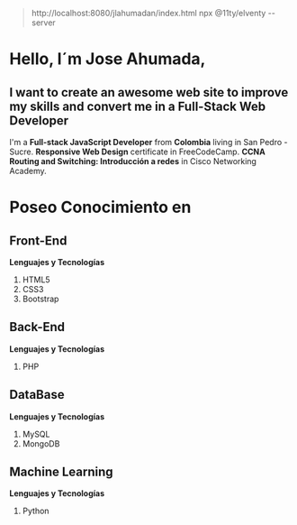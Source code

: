 > http://localhost:8080/jlahumadan/index.html
> npx @11ty/elventy --server
# Hello, I´m Jose Ahumada,
## I want to create an awesome web site to improve my skills and convert me in a Full-Stack Web Developer
I'm a **Full-stack JavaScript Developer** from **Colombia** living in San Pedro - Sucre.
**Responsive Web Design** certificate in FreeCodeCamp.
**CCNA Routing and Switching: Introducción a redes** in Cisco Networking Academy.

# Poseo Conocimiento en
## Front-End 
**Lenguajes y Tecnologías**

1. HTML5
2. CSS3
3. Bootstrap

## Back-End
**Lenguajes y Tecnologías**

1. PHP

## DataBase 
**Lenguajes y Tecnologías**

1. MySQL
2. MongoDB

## Machine Learning
**Lenguajes y Tecnologías**

1. Python
